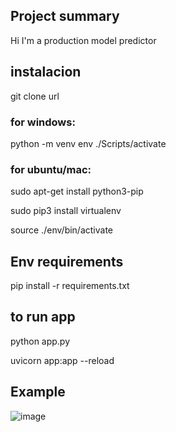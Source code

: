 

## Project summary
Hi I'm a production model predictor

## instalacion 

git clone url

### for windows:
python -m venv env
./Scripts/activate

### for ubuntu/mac:

sudo apt-get install python3-pip

sudo pip3 install virtualenv 


source ./env/bin/activate
## Env requirements
pip install -r requirements.txt

## to run app
python app.py

uvicorn app:app --reload


## Example

![image](https://user-images.githubusercontent.com/31476977/133299236-8ca8c7f3-bc4d-4d0c-a88e-3498fed58365.png)
